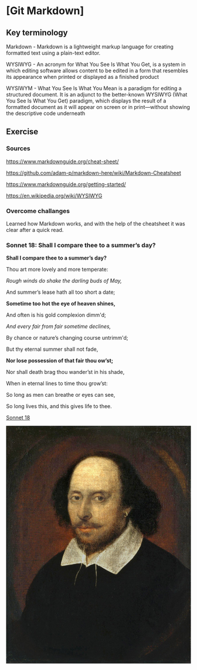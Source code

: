 # [Git Markdown]


## Key terminology

Markdown - Markdown is a lightweight markup language for creating formatted text using a plain-text editor. 

WYSIWYG - An acronym for What You See Is What You Get, is a system in which editing software allows content to be edited in a form that resembles its appearance when printed or displayed as a finished product

WYSIWYM - What You See Is What You Mean is a paradigm for editing a structured document. It is an adjunct to the better-known WYSIWYG (What You See Is What You Get) paradigm, which displays the result of a formatted document as it will appear on screen or in print—without showing the descriptive code underneath



## Exercise
### Sources
https://www.markdownguide.org/cheat-sheet/

https://github.com/adam-p/markdown-here/wiki/Markdown-Cheatsheet

https://www.markdownguide.org/getting-started/

https://en.wikipedia.org/wiki/WYSIWYG




### Overcome challanges
Learned how Markdown works, and with the help of the cheatsheet it was clear after a quick read.

### Sonnet 18: Shall I compare thee to a summer’s day?

**Shall I compare thee to a summer’s day?**

Thou art more lovely and more temperate:

*Rough winds do shake the darling buds of May,*

And summer’s lease hath all too short a date;

**Sometime too hot the eye of heaven shines,**

And often is his gold complexion dimm'd;

*And every fair from fair sometime declines,*

By chance or nature’s changing course untrimm'd;

But thy eternal summer shall not fade,

**Nor lose possession of that fair thou ow’st;**

Nor shall death brag thou wander’st in his shade,

When in eternal lines to time thou grow’st:

   So long as men can breathe or eyes can see,

   So long lives this, and this gives life to thee.

[Sonnet 18](https://poets.org/poem/shall-i-compare-thee-summers-day-sonnet-18)

 ![screenshot](https://github.com/TechGrounds-Cloud8/cloud8-abdeslamazhir/blob/main/00_includes/Shakespeare.png)


   
